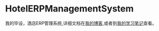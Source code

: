 # HotelERPManagementSystem
我的毕设，酒店ERP管理系统,详细文档在[我的博客](<https://www.hellomyheart.cn/tags/%E9%85%92%E5%BA%97ERP%E7%AE%A1%E7%90%86%E7%B3%BB%E7%BB%9F/>),或者到[我的学习笔记](<http://book.hellomyheart.cn/2020/03/28/%E9%A1%B9%E7%9B%AE%E5%AE%9E%E6%88%98/java%E5%BE%AE%E6%9C%8D%E5%8A%A1-hotel/01-01-provider%E7%9A%84%E5%9F%BA%E6%9C%AC%E5%AE%9E%E7%8E%B0/>)查看。